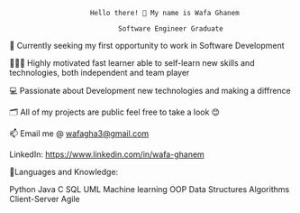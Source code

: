 
                        Hello there! 👋 My name is Wafa Ghanem

                               Software Engineer Graduate




🔎 Currently seeking my first opportunity to work in Software Development

🙋🏽‍♂️ Highly motivated fast learner able to self-learn new skills and technologies, both independent and team player

💻 Passionate about Development new technologies and making a diffrence

🗂️ All of my projects are public feel free to take a look 😊

📫 Email me @ wafagha3@gmail.com



LinkedIn:
https://www.linkedin.com/in/wafa-ghanem

🧰Languages and Knowledge:

Python Java C SQL UML Machine learning OOP Data Structures Algorithms Client-Server Agile 
